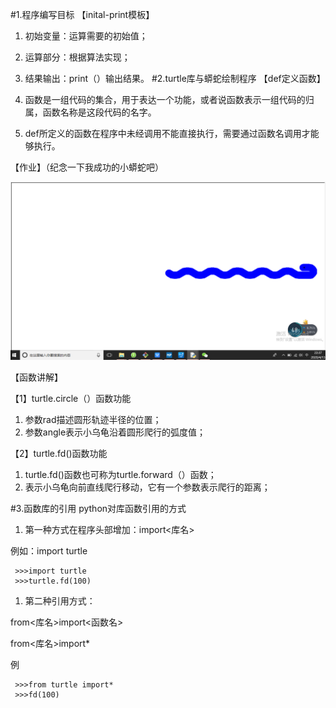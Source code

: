 #1.程序编写目标
【inital-print模板】


1. 初始变量：运算需要的初始值；
2. 运算部分：根据算法实现；
3. 结果输出：print（）输出结果。
#2.turtle库与蟒蛇绘制程序
【def定义函数】
 

1. 函数是一组代码的集合，用于表达一个功能，或者说函数表示一组代码的归属，函数名称是这段代码的名字。
2. def所定义的函数在程序中未经调用不能直接执行，需要通过函数名调用才能够执行。
 
 
【作业】（纪念一下我成功的小蟒蛇吧）

![image](images/1586788676(1).png)

【函数讲解】

【1】turtle.circle（）函数功能

1. 参数rad描述圆形轨迹半径的位置；
2. 参数angle表示小乌龟沿着圆形爬行的弧度值；

【2】turtle.fd()函数功能

1. turtle.fd()函数也可称为turtle.forward（）函数；
2. 表示小乌龟向前直线爬行移动，它有一个参数表示爬行的距离；

#3.函数库的引用
python对库函数引用的方式

1. 第一种方式在程序头部增加：import<库名>

例如：import turtle

     >>>import turtle
     >>>turtle.fd(100)
     
1. 第二种引用方式：

from<库名>import<函数名>

from<库名>import*

例

     >>>from turtle import*
     >>>fd(100)